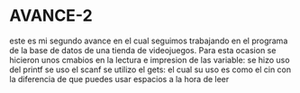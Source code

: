 # AVANCE-2
este es mi segundo avance en el cual seguimos trabajando en el programa de la base de datos de una tienda de videojuegos.
Para esta ocasion se  hicieron unos cmabios en la lectura e impresion de las variable:
se hizo uso del printf
se uso el scanf
se utilizo el gets: el cual su uso es como el cin con la diferencia de que puedes usar espacios a la hora de leer
